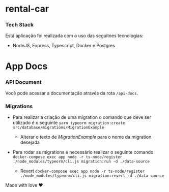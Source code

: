 # rental-car
### Tech Stack 

Está aplicação foi realizada com o uso das seguitnes tecnologias:

- NodeJS, Express, Typescript, Docker e Postgres

# App Docs

### API Document

Você pode acessar a documentação através da rota `/api-docs`.

### Migrations

- Para realizar a criação de uma migration o comando que deve ser utilizado é o seguinte `yarn typeorm migration:create src/database/migrations/MigrationExample`
    - Alterar o texto de *MigrationExample* para o nome da migration desejada

- Para rodar as migrations é necessário realizar o seguinte comando `docker-compose exec app node -r ts-node/register ./node_modules/typeorm/cli.js migration:run -d ./data-source`
    - Revert `docker-compose exec app node -r ts-node/register ./node_modules/typeorm/cli.js migration:revert -d ./data-source`
    
Made with love ❤️
